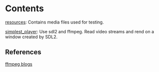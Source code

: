 # Contents

[resources](./resources): Contains media files used for testing.

[simplest_player](./simplest_player): Use sdl2 and ffmpeg. Read video streams and rend on a window created by SDL2.

## References

[ffmpeg blogs](https://www.cnblogs.com/leisure_chn/p/10040202.html)
